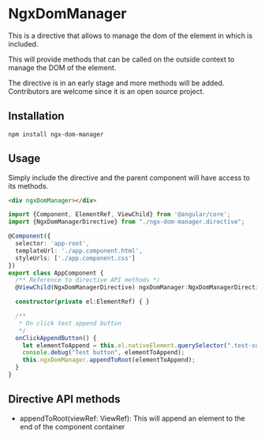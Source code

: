 # NgxDomManager

This is a directive that allows to manage the dom of the element in which is included. 

This will provide methods that can be called on the outside context to manage the DOM of the element. 

The directive is in an early stage and more methods will be added. Contributors are welcome since it is an open source project.

## Installation

    npm install ngx-dom-manager
    
## Usage

Simply include the directive and the parent component will have access to its methods.
```html
<div ngxDomManager></div>
```

```typescript
import {Component, ElementRef, ViewChild} from '@angular/core';
import {NgxDomManagerDirective} from "./ngx-dom-manager.directive";

@Component({
  selector: 'app-root',
  templateUrl: './app.component.html',
  styleUrls: ['./app.component.css']
})
export class AppComponent {
  /** Reference to directive API methods */
  @ViewChild(NgxDomManagerDirective) ngxDomManager:NgxDomManagerDirective;

  constructor(private el:ElementRef) { }

  /**
   * On click test append button
   */
  onClickAppendButton() {
    let elementToAppend = this.el.nativeElement.querySelector(".test-source-element");
    console.debug("Test button", elementToAppend);
    this.ngxDomManager.appendToRoot(elementToAppend);
  }
}
```

## Directive API methods

* appendToRoot(viewRef: ViewRef): This will append an element to the end of the component container

